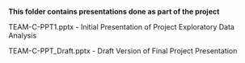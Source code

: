 **This folder contains presentations done as part of the project**

TEAM-C-PPT1.pptx - Initial Presentation of Project Exploratory Data Analysis

TEAM-C-PPT_Draft.pptx - Draft Version of Final Project Presentation

